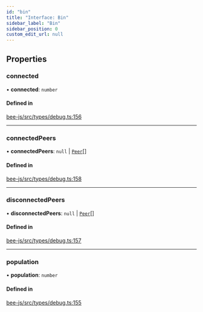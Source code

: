 ```yaml
---
id: "bin"
title: "Interface: Bin"
sidebar_label: "Bin"
sidebar_position: 0
custom_edit_url: null
---
```


## Properties

### connected

• **connected**: `number`

#### Defined in

[bee-js/src/types/debug.ts:156](https://github.com/ethersphere/bee-js/blob/74056cb/src/types/debug.ts#L156)

___

### connectedPeers

• **connectedPeers**: ``null`` \| [`Peer`](peer.md)[]

#### Defined in

[bee-js/src/types/debug.ts:158](https://github.com/ethersphere/bee-js/blob/74056cb/src/types/debug.ts#L158)

___

### disconnectedPeers

• **disconnectedPeers**: ``null`` \| [`Peer`](peer.md)[]

#### Defined in

[bee-js/src/types/debug.ts:157](https://github.com/ethersphere/bee-js/blob/74056cb/src/types/debug.ts#L157)

___

### population

• **population**: `number`

#### Defined in

[bee-js/src/types/debug.ts:155](https://github.com/ethersphere/bee-js/blob/74056cb/src/types/debug.ts#L155)
